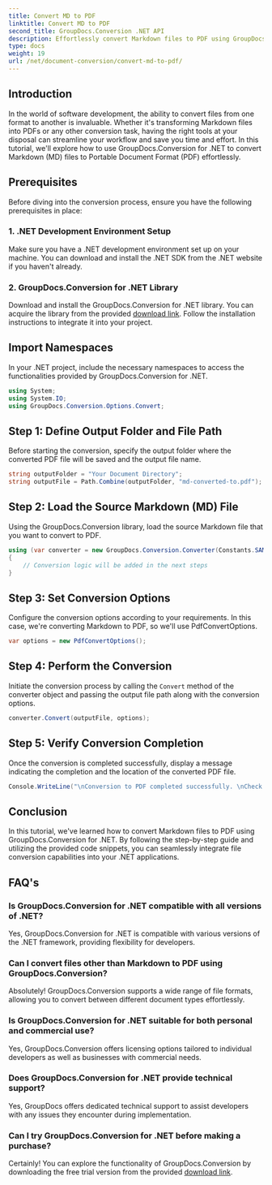 ```yaml
---
title: Convert MD to PDF
linktitle: Convert MD to PDF
second_title: GroupDocs.Conversion .NET API
description: Effortlessly convert Markdown files to PDF using GroupDocs.Conversion for .NET. Streamline your document workflow.
type: docs
weight: 19
url: /net/document-conversion/convert-md-to-pdf/
---
```

## Introduction
In the world of software development, the ability to convert files from one format to another is invaluable. Whether it's transforming Markdown files into PDFs or any other conversion task, having the right tools at your disposal can streamline your workflow and save you time and effort. In this tutorial, we'll explore how to use GroupDocs.Conversion for .NET to convert Markdown (MD) files to Portable Document Format (PDF) effortlessly.
## Prerequisites
Before diving into the conversion process, ensure you have the following prerequisites in place:
### 1. .NET Development Environment Setup
Make sure you have a .NET development environment set up on your machine. You can download and install the .NET SDK from the .NET website if you haven't already.
### 2. GroupDocs.Conversion for .NET Library
Download and install the GroupDocs.Conversion for .NET library. You can acquire the library from the provided [download link](https://releases.groupdocs.com/conversion/net/). Follow the installation instructions to integrate it into your project.

## Import Namespaces
In your .NET project, include the necessary namespaces to access the functionalities provided by GroupDocs.Conversion for .NET.

```csharp
using System;
using System.IO;
using GroupDocs.Conversion.Options.Convert;
```
## Step 1: Define Output Folder and File Path
Before starting the conversion, specify the output folder where the converted PDF file will be saved and the output file name.
```csharp
string outputFolder = "Your Document Directory";
string outputFile = Path.Combine(outputFolder, "md-converted-to.pdf");
```
## Step 2: Load the Source Markdown (MD) File
Using the GroupDocs.Conversion library, load the source Markdown file that you want to convert to PDF.
```csharp
using (var converter = new GroupDocs.Conversion.Converter(Constants.SAMPLE_MD))
{
    // Conversion logic will be added in the next steps
}
```
## Step 3: Set Conversion Options
Configure the conversion options according to your requirements. In this case, we're converting Markdown to PDF, so we'll use PdfConvertOptions.
```csharp
var options = new PdfConvertOptions();
```
## Step 4: Perform the Conversion
Initiate the conversion process by calling the `Convert` method of the converter object and passing the output file path along with the conversion options.
```csharp
converter.Convert(outputFile, options);
```
## Step 5: Verify Conversion Completion
Once the conversion is completed successfully, display a message indicating the completion and the location of the converted PDF file.
```csharp
Console.WriteLine("\nConversion to PDF completed successfully. \nCheck output in {0}", outputFolder);
```

## Conclusion
In this tutorial, we've learned how to convert Markdown files to PDF using GroupDocs.Conversion for .NET. By following the step-by-step guide and utilizing the provided code snippets, you can seamlessly integrate file conversion capabilities into your .NET applications.
## FAQ's
### Is GroupDocs.Conversion for .NET compatible with all versions of .NET?
Yes, GroupDocs.Conversion for .NET is compatible with various versions of the .NET framework, providing flexibility for developers.
### Can I convert files other than Markdown to PDF using GroupDocs.Conversion?
Absolutely! GroupDocs.Conversion supports a wide range of file formats, allowing you to convert between different document types effortlessly.
### Is GroupDocs.Conversion for .NET suitable for both personal and commercial use?
Yes, GroupDocs.Conversion offers licensing options tailored to individual developers as well as businesses with commercial needs.
### Does GroupDocs.Conversion for .NET provide technical support?
Yes, GroupDocs offers dedicated technical support to assist developers with any issues they encounter during implementation.
### Can I try GroupDocs.Conversion for .NET before making a purchase?
Certainly! You can explore the functionality of GroupDocs.Conversion by downloading the free trial version from the provided [download link](https://releases.groupdocs.com/conversion/net/).
